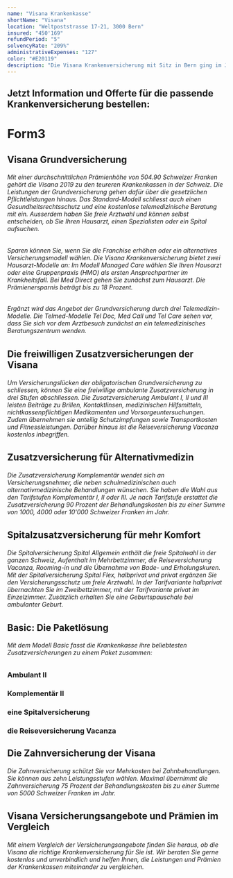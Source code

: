 ```yaml
---
name: "Visana Krankenkasse"
shortName: "Visana"
location: "Weltpoststrasse 17-21, 3000 Bern"
insured: "450'169"
refundPeriod: "5"
solvencyRate: "209%"
administrativeExpenses: "127"
color: "#E20119"
description: "Die Visana Krankenversicherung mit Sitz in Bern ging im Jahr 1996 aus dem Zusammenschluss der Versicherer KKB, Grütli und Evidenzia hervor. Sie zählt aktuell 698'000 Versicherungsnehmer in der obligatorischen Grundversicherung, das entspricht einem Marktanteil von 7,3 Prozent. Der Prämienertrag beläuft sich auf rund 3,3 Milliarden Schweizer Franken. Neben der Grundversicherung bietet die Krankenkasse auch diverse freiwillige Zusatzversicherungen an."
---
```


## Jetzt Information und Offerte für die passende Krankenversicherung bestellen:

# Form3

## Visana Grundversicherung

###### Mit einer durchschnittlichen Prämienhöhe von 504.90 Schweizer Franken gehört die Visana 2019 zu den teureren Krankenkassen in der Schweiz. Die Leistungen der Grundversicherung gehen dafür über die gesetzlichen Pflichtleistungen hinaus. Das Standard-Modell schliesst auch einen Gesundheitsrechtsschutz und eine kostenlose telemedizinische Beratung mit ein. Ausserdem haben Sie freie Arztwahl und können selbst entscheiden, ob Sie Ihren Hausarzt, einen Spezialisten oder ein Spital aufsuchen.

###### Sparen können Sie, wenn Sie die Franchise erhöhen oder ein alternatives Versicherungsmodell wählen. Die Visana Krankenversicherung bietet zwei Hausarzt-Modelle an: Im Modell Managed Care wählen Sie Ihren Hausarzt oder eine Gruppenpraxis (HMO) als ersten Ansprechpartner im Krankheitsfall. Bei Med Direct gehen Sie zunächst zum Hausarzt. Die Prämienersparnis beträgt bis zu 18 Prozent.

###### Ergänzt wird das Angebot der Grundversicherung durch drei Telemedizin-Modelle. Die Telmed-Modelle Tel Doc, Med Call und Tel Care sehen vor, dass Sie sich vor dem Arztbesuch zunächst an ein telemedizinisches Beratungszentrum wenden.

## Die freiwilligen Zusatzversicherungen der Visana

###### Um Versicherungslücken der obligatorischen Grundversicherung zu schliessen, können Sie eine freiwillige ambulante Zusatzversicherung in drei Stufen abschliessen. Die Zusatzversicherung Ambulant I, II und III leisten Beiträge zu Brillen, Kontaktlinsen, medizinischen Hilfsmitteln, nichtkassenpflichtigen Medikamenten und Vorsorgeuntersuchungen. Zudem übernehmen sie anteilig Schutzimpfungen sowie Transportkosten und Fitnessleistungen. Darüber hinaus ist die Reiseversicherung Vacanza kostenlos inbegriffen.

## Zusatzversicherung für Alternativmedizin

###### Die Zusatzversicherung Komplementär wendet sich an Versicherungsnehmer, die neben schulmedizinischen auch alternativmedizinische Behandlungen wünschen. Sie haben die Wahl aus den Tarifstufen Komplementär I, II oder III. Je nach Tarifstufe erstattet die Zusatzversicherung 90 Prozent der Behandlungskosten bis zu einer Summe von 1000, 4000 oder 10'000 Schweizer Franken im Jahr.

## Spitalzusatzversicherung für mehr Komfort

###### Die Spitalversicherung Spital Allgemein enthält die freie Spitalwahl in der ganzen Schweiz, Aufenthalt im Mehrbettzimmer, die Reiseversicherung Vacanza, Rooming-in und die Übernahme von Bade- und Erholungskuren. Mit der Spitalversicherung Spital Flex, halbprivat und privat ergänzen Sie den Versicherungsschutz um freie Arztwahl. In der Tarifvariante halbprivat übernachten Sie im Zweibettzimmer, mit der Tarifvariante privat im Einzelzimmer. Zusätzlich erhalten Sie eine Geburtspauschale bei ambulanter Geburt.

## Basic: Die Paketlösung

###### Mit dem Modell Basic fasst die Krankenkasse ihre beliebtesten Zusatzversicherungen zu einem Paket zusammen:

### Ambulant II

### Komplementär II

### eine Spitalversicherung

### die Reiseversicherung Vacanza

## Die Zahnversicherung der Visana

###### Die Zahnversicherung schützt Sie vor Mehrkosten bei Zahnbehandlungen. Sie können aus zehn Leistungsstufen wählen. Maximal übernimmt die Zahnversicherung 75 Prozent der Behandlungskosten bis zu einer Summe von 5000 Schweizer Franken im Jahr.

## Visana Versicherungsangebote und Prämien im Vergleich

###### Mit einem Vergleich der Versicherungsangebote finden Sie heraus, ob die Visana die richtige Krankenversicherung für Sie ist. Wir beraten Sie gerne kostenlos und unverbindlich und helfen Ihnen, die Leistungen und Prämien der Krankenkassen miteinander zu vergleichen.
